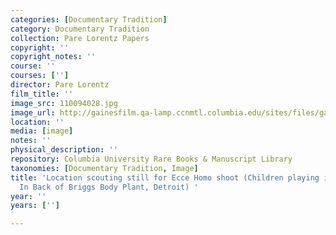 ```yaml
---
categories: [Documentary Tradition]
category: Documentary Tradition
collection: Pare Lorentz Papers
copyright: ''
copyright_notes: ''
course: ''
courses: ['']
director: Pare Lorentz
film_title: ''
image_src: 110094028.jpg
image_url: http://gainesfilm.qa-lamp.ccnmtl.columbia.edu/sites/files/gainesfilm/images/110094028.jpg
location: ''
media: [image]
notes: ''
physical_description: ''
repository: Columbia University Rare Books & Manuscript Library
taxonomies: [Documentary Tradition, Image]
title: 'Location scouting still for Ecce Homo shoot (Children playing in empty lot;
  In Back of Briggs Body Plant, Detroit) '
year: ''
years: ['']

---
```

